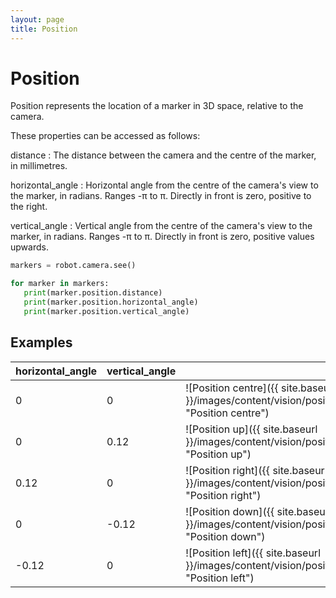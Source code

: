 ```yaml
---
layout: page
title: Position
---
```


# Position

Position represents the location of a marker in 3D space, relative to the camera.

These properties can be accessed as follows:

distance
:   The distance between the camera and the centre of the marker, in millimetres.

horizontal_angle
:   Horizontal angle from the centre of the camera's view to the marker, in radians.
    Ranges -&pi; to &pi;.
    Directly in front is zero, positive to the right.

vertical_angle
:   Vertical angle from the centre of the camera's view to the marker, in radians.
    Ranges -&pi; to &pi;.
    Directly in front is zero, positive values upwards.

~~~~~ python
markers = robot.camera.see()

for marker in markers:
   print(marker.position.distance)
   print(marker.position.horizontal_angle)
   print(marker.position.vertical_angle)
~~~~~


## Examples

|horizontal_angle|vertical_angle||
|-----|-----|---|
|0    |0    |![Position centre]({{ site.baseurl }}/images/content/vision/position/pos_centre.png "Position centre")|
|0    |0.12 |![Position up]({{ site.baseurl }}/images/content/vision/position/pos_up.png "Position up")|
|0.12 |0    |![Position right]({{ site.baseurl }}/images/content/vision/position/pos_right.png "Position right")|
|0    |-0.12|![Position down]({{ site.baseurl }}/images/content/vision/position/pos_down.png "Position down")|
|-0.12|0    |![Position left]({{ site.baseurl }}/images/content/vision/position/pos_left.png "Position left")|